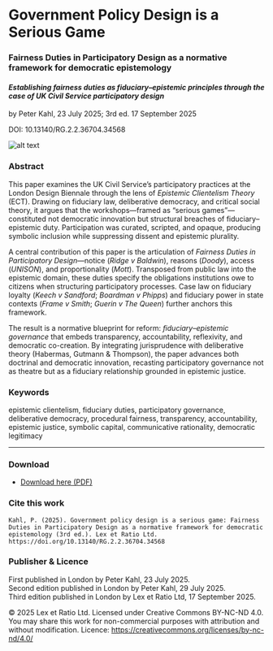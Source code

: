 # Government Policy Design is a Serious Game

### Fairness Duties in Participatory Design as a normative framework for democratic epistemology

#### _Establishing fairness duties as fiduciary–epistemic principles through the case of UK Civil Service participatory design_

by Peter Kahl, 23 July 2025; 3rd ed. 17 September 2025

DOI: 10.13140/RG.2.2.36704.34568

![alt text](https://github.com/Peter-Kahl/Government-Policy-Design-is-a-Serious-Game/blob/main/policy_design_pavilion.jpg?raw=true)

### Abstract

This paper examines the UK Civil Service’s participatory practices at the London Design Biennale through the lens of _Epistemic Clientelism Theory_ (ECT). Drawing on fiduciary law, deliberative democracy, and critical social theory, it argues that the workshops—framed as “serious games”—constituted not democratic innovation but structural breaches of fiduciary–epistemic duty. Participation was curated, scripted, and opaque, producing symbolic inclusion while suppressing dissent and epistemic plurality.

A central contribution of this paper is the articulation of _Fairness Duties in Participatory Design_—notice (_Ridge v Baldwin_), reasons (_Doody_), access (_UNISON_), and proportionality (_Mott_). Transposed from public law into the epistemic domain, these duties specify the obligations institutions owe to citizens when structuring participatory processes. Case law on fiduciary loyalty (_Keech v Sandford_; _Boardman v Phipps_) and fiduciary power in state contexts (_Frame v Smith_; _Guerin v The Queen_) further anchors this framework.

The result is a normative blueprint for reform: _fiduciary–epistemic governance_ that embeds transparency, accountability, reflexivity, and democratic co-creation. By integrating jurisprudence with deliberative theory (Habermas, Gutmann & Thompson), the paper advances both doctrinal and democratic innovation, recasting participatory governance not as theatre but as a fiduciary relationship grounded in epistemic justice.

### Keywords

epistemic clientelism, fiduciary duties, participatory governance, deliberative democracy, procedural fairness, transparency, accountability, epistemic justice, symbolic capital, communicative rationality, democratic legitimacy

---

### Download

- [Download here (PDF)](https://raw.githubusercontent.com/Peter-Kahl/Government-Policy-Design-is-a-Serious-Game/master/Kahl_P_Government_Policy_Design_is_a_Serious_Game_v3_2025-09-16.pdf)

### Cite this work

```
Kahl, P. (2025). Government policy design is a serious game: Fairness Duties in Participatory Design as a normative framework for democratic epistemology (3rd ed.). Lex et Ratio Ltd. https://doi.org/10.13140/RG.2.2.36704.34568
```

### Publisher & Licence

First published in London by Peter Kahl, 23 July 2025.\
Second edition published in London by Peter Kahl, 29 July 2025.\
Third edition published in London by Lex et Ratio Ltd, 17 September 2025.

© 2025 Lex et Ratio Ltd. Licensed under Creative Commons BY-NC-ND 4.0.\
You may share this work for non-commercial purposes with attribution and without modification. Licence: https://creativecommons.org/licenses/by-nc-nd/4.0/